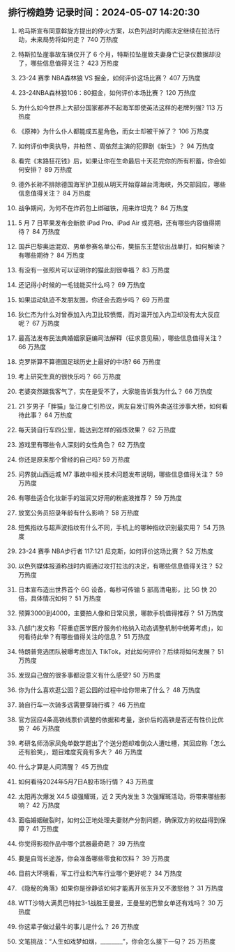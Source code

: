 
## 排行榜趋势 记录时间：2024-05-07 14:20:30
  
  1. 哈马斯宣布同意斡旋方提出的停火方案，以色列战时内阁决定继续在拉法行动，未来局势将如何走？ 740 万热度
    
  2. 特斯拉坠崖事故车辆仅开了 6 个月，特斯拉坠崖致夫妻身亡记录仪数据却没了，哪些信息值得关注？ 423 万热度
    
  3. 23-24 赛季 NBA森林狼 VS 掘金，如何评价这场比赛？ 407 万热度
    
  4. 23-24NBA森林狼106：80掘金，如何评价本场比赛？ 120 万热度
    
  5. 为什么如今世界上大部分国家都养不起海军即使英法这样的老牌列强? 113 万热度
    
  6. 《原神》为什么仆人都能成五星角色，而女士却被干掉了？ 106 万热度
    
  7. 如何评价申奥执导，井柏然 、周依然主演的犯罪剧《新生》？ 94 万热度
    
  8. 看完《末路狂花钱》后，如果让你在生命最后十天花完你的所有积蓄，你会如何安排？ 89 万热度
    
  9. 德外长称不排除德国海军护卫舰从明天开始穿越台湾海峡，外交部回应，哪些信息值得关注？ 84 万热度
    
  10. 战争期间，为何不在炸药包上绑磁铁，用来炸坦克？ 84 万热度
    
  11. 5 月 7 日苹果发布会新款 iPad Pro、iPad Air 或亮相，还有哪些内容值得期待？ 84 万热度
    
  12. 国乒巴黎奥运混双、男单参赛名单公布，樊振东王楚钦出战单打，如何解读？有哪些期待？ 84 万热度
    
  13. 有没有一张照片可以证明你的猫此刻很幸福？ 83 万热度
    
  14. 还记得小时候的一毛钱能买什么吗？ 69 万热度
    
  15. 如果运动轨迹不发朋友圈，你还会去跑步吗？ 69 万热度
    
  16. 狄仁杰为什么对曾泰加入内卫比较愤慨，而对温开加入内卫却没有太大反应呢？ 67 万热度
    
  17. 最高法发布民法典婚姻家庭编司法解释（征求意见稿），哪些信息值得关注？ 66 万热度
    
  18. 克罗斯算不算德国足球历史上最好的中场? 66 万热度
    
  19. 考上研究生真的很快乐吗？ 66 万热度
    
  20. 老婆突然跟我客气了，实在是受不了，大家能告诉我为什么？ 66 万热度
    
  21. 21 岁男子「胖猫」坠江身亡引热议，网友自发订购外卖送往涉事大桥，如何看待此事？ 64 万热度
    
  22. 每天骑自行车四公里，能达到怎样的锻炼效果？ 62 万热度
    
  23. 游戏里有哪些令人深刻的女性角色？ 62 万热度
    
  24. 你还是原来那个曾经的自己吗? 59 万热度
    
  25. 问界就山西运城 M7 事故中相关技术问题发布说明，哪些信息值得关注？ 59 万热度
    
  26. 有哪些适合化妆新手的滋润又好用的粉底液推荐？ 59 万热度
    
  27. 放宽公务员招录年龄有什么影响？ 58 万热度
    
  28. 短焦指纹与超声波指纹有什么不同，手机上的哪种指纹识别最实用？ 54 万热度
    
  29. 23-24 赛季 NBA步行者 117:121 尼克斯，如何评价这场比赛？ 52 万热度
    
  30. 以色列媒体报道称战时内阁通过攻打拉法的决定，有哪些信息值得关注？ 52 万热度
    
  31. 日本宣布造出世界首个 6G 设备，每秒可传输 5 部高清电影，比 5G 快 20 倍，具体情况如何？ 51 万热度
    
  32. 预算3000到4000，主要拍人像和日常风景，哪款手机值得推荐？ 51 万热度
    
  33. 八部门发文称「将重症医学医疗服务价格纳入动态调整机制中统筹考虑」，如何看待此举？有哪些值得关注的信息？ 51 万热度
    
  34. 特朗普竞选团队被曝考虑加入 TikTok，对此如何评价？后续将如何发展？ 51 万热度
    
  35. 发现自己做的很多事都没意义有什么感受? 50 万热度
    
  36. 你为什么喜欢逛公园？逛公园的过程中给你带来了什么？ 48 万热度
    
  37. 骑自行车一次骑多远需要穿骑行裤？ 46 万热度
    
  38. 官方回应4条高铁线票价调整的依据和考量，涨价后的高铁是否还有性价比优势？ 46 万热度
    
  39. 考研名师汤家凤免单数学题出了个送分题却难倒众人遭吐槽，其回应称「怎么还有脸笑」，题目难度究竟有多大？ 46 万热度
    
  40. 什么才算是人间清醒？ 45 万热度
    
  41. 如何看待2024年5月7日A股市场行情？ 43 万热度
    
  42. 太阳再次爆发 X4.5 级强耀斑，近 2 天内发生 3 次强耀斑活动，将带来哪些影响？ 42 万热度
    
  43. 面临婚姻破裂时，如何公正地处理夫妻财产分割问题，确保双方的权益得到保障？ 41 万热度
    
  44. 你觉得影视作品中哪个武器最奇葩？ 39 万热度
    
  45. 要是自驾长途游，你会准备哪些零食和饮料？ 39 万热度
    
  46. 目前大环境看，军工行业和汽车行业哪个更好呢？ 34 万热度
    
  47. 《隐秘的角落》如果你是徐静该如何才能离开张东升又不激怒他？ 31 万热度
    
  48. WTT沙特大满贯巴特拉3-1战胜王曼昱，王曼昱的巴黎女单还有戏吗？ 30 万热度
    
  49. 你这辈子做过最牛的事儿是什么？ 26 万热度
    
  50. 文笔挑战：“人生如戏梦如烟，________”，你会怎么接下一句？ 25 万热度
    
